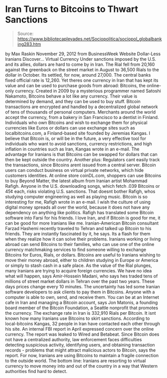 # Iran Turns to Bitcoins to Thwart Sanctions

> Source: https://www.bibliotecapleyades.net/Sociopolitica/sociopol_globalbanking283.htm

by Max Raskin
November 29, 2012
from
BusinessWeek Website
Dollar-Less Iranians Discover...
Virtual Currency
Under sanctions imposed by the U.S. and its allies, dollars are hard to come
by in Iran.
The Rial fell from 20,160 against the greenback
on the street market in August to 36,500 Rials to the dollar in October.
Its settled, for now, around 27,000. The central banks fixed official rate
is 12,260.
Yet theres one currency in Iran that has kept
its value and can be used to purchase goods from abroad:
Bitcoins, the online-only currency.
Created in 2009 by a mysterious programmer named
Satoshi Nakamoto, Bitcoins behave a lot like any currency.
Their value is determined by demand, and they
can be used to buy stuff.
Bitcoin transactions are encrypted and handled by
a decentralized global network of tens of thousands of personal computers.
Merchants around the world accept the currency, from a bakery in San
Francisco to a dentist in Finland.
Individuals who own Bitcoins and wish to
exchange them for physical currencies like Euros or dollars can use exchange
sites such as
localbitcoins.com, a Finland-based site
founded by Jeremias Kangas.
I believe that Bitcoin is, or will be in
the future, a very effective tool for individuals who want to avoid
sanctions, currency restrictions, and high inflation in countries such
as Iran, Kangas wrote in an e-mail.
The advantage for Iranians is that Bitcoins can
be swapped for dollars that can then be kept outside the country.
Another plus: Regulators cant easily track the
transactions, since Bitcoins arent issued from a central server. Bitcoin
users can conduct business on virtual private networks, which hide
customers identities.
At online store
coinDL.com, shoppers can use Bitcoins to
buy Beyond Matter, the latest album from Iranian artist Mohammad Rafigh.
Anyone in the U.S. downloading songs, which fetch .039 Bitcoins or 45¢ each,
risks violating U.S. sanctions.
That doesnt bother Rafigh, whos studying
computer engineering as well as playing music.
Bitcoin is so interesting for me, Rafigh
wrote in an e-mail. I wish the culture of using digital money spreads
all over the world, because it does not have any dependency on anything
like politics.
Rafigh has translated some Bitcoin software into
Farsi for his friends.
I love Iran, and if Bitcoin is good for me,
it can be good for more Iranians like me.
Iranian-American Bitcoin consultant Farzad
Hashemi recently traveled to Tehran and talked up Bitcoin to his
friends.
They are instantly fascinated by it, he
says. Its a flash for them when they realize how it can solve their
problems.
Iranians working or living abroad can send
Bitcoins to their families, who can use one of the online currency
matchmaking services to find someone willing to exchange Bitcoins for Euros,
Rials, or dollars.
Bitcoins are useful to Iranians wishing to move
their money abroad, either to children studying in Europe or America or
simply to stash cash in a safe place.
As the value of the Rial plunges, many Iranians are trying to acquire
foreign currencies.
We have no idea what will happen, says
Amir-Hossein Madani, who says hes traded tens of millions of street
market dollars in Tehran over the past two years. These days prices
change every 10 minutes.
The uncertainty has led some Iranian software
developers to ask clients to pay them in Bitcoins.
Anyone with a computer is able to own,
send, and receive them. You can be at an Internet cafe in Iran and
managing a Bitcoin account, says Jon Matonis, a founding board member
of the Bitcoin Foundation, a Seattle nonprofit that promotes the
currency.
The exchange rate in Iran is 332,910 Rials per
Bitcoin. It isnt known how many Iranians use Bitcoins to skirt sanctions.
According to local-bitcoins Kangas, 32 people in Iran have contacted each
other through his site.
An internal FBI report in April expressed concern over the online currency.
The report was
leaked to Wired and Betabeat.
Since Bitcoin does not have a centralized
authority, law enforcement faces difficulties detecting suspicious
activity, identifying users, and obtaining transaction records -
problems that might attract malicious actors to Bitcoin, says the
report.
For now, Iranians are using Bitcoins to maintain
a fragile connection to the outside world.
The bottom line:
Iranians are resorting to virtual currency
to move money into and out of the country in a way that Western
authorities find hard to detect.
